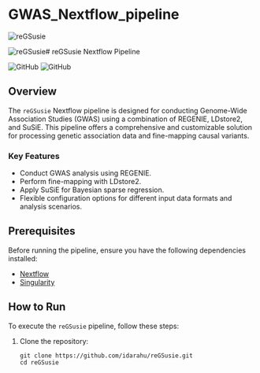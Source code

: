 # GWAS_Nextflow_pipeline

![reGSusie](https://github.com/idarahu/reGSusie/assets/102286655/b838d762-29ba-473d-9063-a52a5f4d82ae)

![reGSusie](https://github.com/idarahu/reGSusie/assets/102286655/148b0606-f24c-4c15-871f-8cd7ee9716e3)# reGSusie Nextflow Pipeline

![GitHub](https://img.shields.io/badge/Version-1.0.0-blue.svg)
![GitHub](https://img.shields.io/badge/Nextflow-22.04.3-brightgreen.svg)

## Overview

The `reGSusie` Nextflow pipeline is designed for conducting Genome-Wide Association Studies (GWAS) using a combination of REGENIE, LDstore2, and SuSiE. This pipeline offers a comprehensive and customizable solution for processing genetic association data and fine-mapping causal variants.

### Key Features

- Conduct GWAS analysis using REGENIE.
- Perform fine-mapping with LDstore2.
- Apply SuSiE for Bayesian sparse regression.
- Flexible configuration options for different input data formats and analysis scenarios.

## Prerequisites

Before running the pipeline, ensure you have the following dependencies installed:

- [Nextflow](https://www.nextflow.io/docs/latest/getstarted.html#installation)
- [Singularity](https://sylabs.io/singularity/)

## How to Run

To execute the `reGSusie` pipeline, follow these steps:

1. Clone the repository:

   ```shell
   git clone https://github.com/idarahu/reGSusie.git
   cd reGSusie
